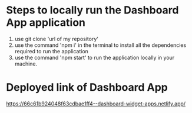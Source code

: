# Steps to locally run the Dashboard App application
1. use git clone 'url of my repository'
2. use the command 'npm i' in the terminal to install all the dependencies required to run the application
3. use the command 'npm start' to run the application locally in your machine.

# Deployed link of Dashboard App
https://66c61b924048f63cdbae1ff4--dashboard-widget-apps.netlify.app/



